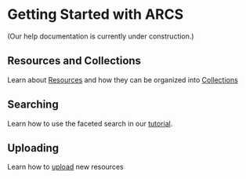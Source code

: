 Getting Started with ARCS
=========================
(Our help documentation is currently under construction.)

Resources and Collections
-------------------------
Learn about [Resources](about-resources) and how they can be organized into 
[Collections](about-collections)

Searching
---------
Learn how to use the faceted search in our [tutorial](searching).

Uploading
--------
Learn how to [upload](uploading) new resources
